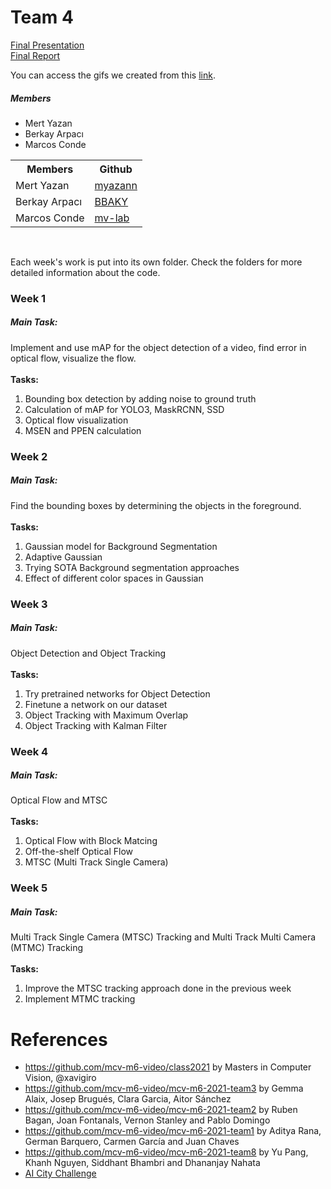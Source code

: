 # Team 4

<a href="https://docs.google.com/presentation/d/1b0QMpw4VCq5pxB1ervWR-RmGtVDo7NSKiWAb-98Pr3M/edit?usp=sharing"> Final Presentation </a>
<br>
<a href="https://www.overleaf.com/project/6273add67e9110351474315a"> Final Report </a>

You can access the gifs we created from this <a href="https://drive.google.com/drive/folders/1ZbrfaBpwtSWTxpwKVD4hcCfQAlJQiWdA?usp=sharing">  link</a>.


<h5> Members </h5>
<ul>
<li> Mert Yazan </li>
<li> Berkay Arpacı </li>
<li> Marcos Conde </li>
</ul>

<table style="width:100%">
  <tr>
    <th>Members</th>
    <th>Github</th>
  </tr>
  <tr>
    <td>Mert Yazan</td>
    <td><a href="https://github.com/myazann"> myazann </a></td>
  </tr>
    <tr>
    <td>Berkay Arpacı</td>
    <td><a href="https://github.com/BBAKY"> BBAKY </a></td>

  </tr>
    <td>Marcos Conde</td>
    <td><a href="https://github.com/mv-lab"> mv-lab </a></td>
  </tr>
</table>

<br>
  
Each week's work is put into its own folder. Check the folders for more detailed information about the code.

<h3> Week 1 </h3>
<h5> Main Task: </h5> 
Implement and use mAP for the object detection of a video, find error in optical flow, visualize the flow.
<br> <br>
<b> Tasks: </b>
<ol>
<li> Bounding box detection by adding noise to ground truth
<li> Calculation of mAP for YOLO3, MaskRCNN, SSD
<li> Optical flow visualization
<li> MSEN and PPEN calculation
</ol>

<h3> Week 2 </h3>
<h5> Main Task: </h5>
Find the bounding boxes by determining the objects in the foreground. 
<br> <br>
<b> Tasks: </b>
<ol>
<li> Gaussian model for Background Segmentation
<li> Adaptive Gaussian
<li> Trying SOTA Background segmentation approaches
<li> Effect of different color spaces in Gaussian
</ol>


<h3> Week 3 </h3>
<h5> Main Task: </h5>
Object Detection and Object Tracking
<br> <br>
<b> Tasks: </b>
<ol>
<li> Try pretrained networks for Object Detection
<li> Finetune a network on our dataset
<li> Object Tracking with Maximum Overlap
<li> Object Tracking with Kalman Filter
</ol>


<h3> Week 4 </h3>
<h5> Main Task: </h5>
Optical Flow and MTSC
<br> <br>
<b> Tasks: </b>
<ol>
<li> Optical Flow with Block Matcing
<li> Off-the-shelf Optical Flow
<li> MTSC (Multi Track Single Camera)
</ol>

<h3> Week 5 </h3>
<h5> Main Task: </h5>
Multi Track Single Camera (MTSC) Tracking and Multi Track Multi Camera (MTMC) Tracking
<br> <br>
<b> Tasks: </b>
<ol>
<li> Improve the MTSC tracking approach done in the previous week
<li> Implement MTMC tracking
</ol>

# References

- https://github.com/mcv-m6-video/class2021 by Masters in Computer Vision, @xavigiro 
- https://github.com/mcv-m6-video/mcv-m6-2021-team3 by Gemma Alaix, Josep Brugués, Clara Garcia, Aitor Sánchez
- https://github.com/mcv-m6-video/mcv-m6-2021-team2 by Ruben Bagan, Joan Fontanals, Vernon Stanley and Pablo Domingo
- https://github.com/mcv-m6-video/mcv-m6-2021-team1 by Aditya Rana, German Barquero, Carmen García and Juan Chaves
- https://github.com/mcv-m6-video/mcv-m6-2021-team8 by Yu Pang, Khanh Nguyen, Siddhant Bhambri and Dhananjay Nahata
- [AI City Challenge](https://www.aicitychallenge.org/2021-ai-city/)
